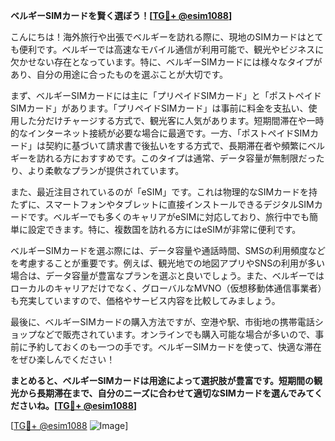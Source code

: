 **ベルギーSIMカードを賢く選ぼう！[[TG💪+ @esim1088](https://t.me/s/esim1088)]**

こんにちは！海外旅行や出張でベルギーを訪れる際に、現地のSIMカードはとても便利です。ベルギーでは高速なモバイル通信が利用可能で、観光やビジネスに欠かせない存在となっています。特に、ベルギーSIMカードには様々なタイプがあり、自分の用途に合ったものを選ぶことが大切です。

まず、ベルギーSIMカードには主に「プリペイドSIMカード」と「ポストペイドSIMカード」があります。「プリペイドSIMカード」は事前に料金を支払い、使用した分だけチャージする方式で、観光客に人気があります。短期間滞在や一時的なインターネット接続が必要な場合に最適です。一方、「ポストペイドSIMカード」は契約に基づいて請求書で後払いをする方式で、長期滞在者や頻繁にベルギーを訪れる方におすすめです。このタイプは通常、データ容量が無制限だったり、より柔軟なプランが提供されています。

また、最近注目されているのが「eSIM」です。これは物理的なSIMカードを持たずに、スマートフォンやタブレットに直接インストールできるデジタルSIMカードです。ベルギーでも多くのキャリアがeSIMに対応しており、旅行中でも簡単に設定できます。特に、複数国を訪れる方にはeSIMが非常に便利です。

ベルギーSIMカードを選ぶ際には、データ容量や通話時間、SMSの利用頻度などを考慮することが重要です。例えば、観光地での地図アプリやSNSの利用が多い場合は、データ容量が豊富なプランを選ぶと良いでしょう。また、ベルギーではローカルのキャリアだけでなく、グローバルなMVNO（仮想移動体通信事業者）も充実していますので、価格やサービス内容を比較してみましょう。

最後に、ベルギーSIMカードの購入方法ですが、空港や駅、市街地の携帯電話ショップなどで販売されています。オンラインでも購入可能な場合が多いので、事前に予約しておくのも一つの手です。ベルギーSIMカードを使って、快適な滞在をぜひ楽しんでください！

**まとめると、ベルギーSIMカードは用途によって選択肢が豊富です。短期間の観光から長期滞在まで、自分のニーズに合わせて適切なSIMカードを選んでみてくださいね。[[TG💪+ @esim1088](https://t.me/s/esim1088)]**

[[TG💪+ @esim1088](https://t.me/s/esim1088) ![Image](https://i.postimg.cc/Y0z9fWf4/image.png)]